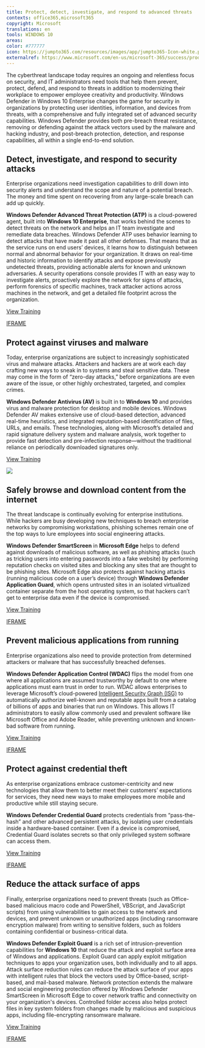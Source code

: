 ```yaml
---
title: Protect, detect, investigate, and respond to advanced threats
contexts: office365,microsoft365
copyright: Microsoft
translations: en
tools: WINDOWS 10
areas: 
color: #777777
icon: https://jumpto365.com/resources/images/app/jumpto365-Icon-white.png
externalref: https://www.microsoft.com/en-us/microsoft-365/success/productivitylibrary/protect-detect-investigate-and-respond-to-advanced-threats
---
```

The cyberthreat landscape today requires an ongoing and relentless focus on security, and IT administrators need tools that help them prevent, protect, defend, and respond to threats in addition to modernizing their workplace to empower employee creativity and productivity.
Windows Defender in Windows 10 Enterprise changes the game for security in organizations by protecting user identities, information, and devices from threats, with a comprehensive and fully integrated set of advanced security capabilities. Windows&#xA0;Defender provides both pre-breach threat resistance, removing or defending against the attack vectors used by the malware and hacking industry, and post-breach protection, detection, and response capabilities, all within a single end-to-end solution.


## Detect, investigate, and respond to security attacks

Enterprise organizations need investigation capabilities to drill down into security alerts and understand the scope and nature of a potential breach. The money and time spent on recovering from any large-scale breach can add up quickly.

**Windows Defender Advanced Threat Protection (ATP)** is a cloud-powered agent, built into **Windows 10 Enterprise**, that works behind the scenes to detect threats on the network and helps an IT team investigate and remediate data breaches. Windows Defender ATP uses behavior learning to detect attacks that have made it past all other defenses. That means that as the service runs on end users’ devices, it learns how to distinguish between normal and abnormal behavior for your organization. It draws on real-time and historic information to identify attacks and expose previously undetected threats, providing actionable alerts for known and unknown adversaries. A security operations console provides IT with an easy way to investigate alerts, proactively explore the network for signs of attacks, perform forensics of specific machines, track attacker actions across machines in the network, and get a detailed file footprint across the organization.

[View Training](https://docs.microsoft.com/windows/threat-protection/windows-defender-atp/windows-defender-advanced-threat-protection)

[IFRAME](https://www.microsoft.com/en-us/videoplayer/embed/RE1UMSt)

## Protect against viruses and malware

Today, enterprise organizations are subject to increasingly sophisticated virus and malware attacks. Attackers and hackers are at work each day crafting new ways to sneak in to systems and steal sensitive data. These may come in the form of “zero-day attacks,” before organizations are even aware of the issue, or other highly orchestrated, targeted, and complex crimes.

**Windows Defender Antivirus (AV)** is built in to **Windows 10** and provides virus and malware protection for desktop and mobile devices. Windows Defender AV makes extensive use of cloud-based detection, advanced real-time heuristics, and integrated reputation-based identification of files, URLs, and emails. These technologies, along with Microsoft’s detailed and rapid signature delivery system and malware analysis, work together to provide fast detection and pre-infection response—without the traditional reliance on periodically downloaded signatures only.

[View Training](https://docs.microsoft.com/windows/threat-protection/windows-defender-antivirus/windows-defender-antivirus-in-windows-10)

![](http://img-prod-cms-rt-microsoft-com.akamaized.net/cms/api/am/imageFileData/RE1MMNC?ver=b960)

## Safely browse and download content from the internet

The threat landscape is continually evolving for enterprise institutions. While hackers are busy developing new techniques to breach enterprise networks by compromising workstations, phishing schemes remain one of the top ways to lure employees into social engineering attacks.

**Windows Defender SmartScreen** in **Microsoft Edge** helps to defend against downloads of malicious software, as well as phishing attacks (such as tricking users into entering passwords into a fake website) by performing reputation checks on visited sites and blocking any sites that are thought to be phishing sites. Microsoft Edge also protects against hacking attacks (running malicious code on a user’s device) through **Windows Defender Application Guard**, which opens untrusted sites in an isolated virtualized container separate from the host operating system, so that hackers can’t get to enterprise data even if the device is compromised.

[View Training](https://docs.microsoft.com/windows/threat-protection/windows-defender-application-guard/wd-app-guard-overview)

[IFRAME](https://www.microsoft.com/en-us/videoplayer/embed/RE1UzSj)

## Prevent malicious applications from running

Enterprise organizations also need to provide protection from determined attackers or malware that has successfully breached defenses.

**Windows Defender Application Control (WDAC)** flips the model from one where all applications are assumed trustworthy by default to one where applications must earn trust in order to run. WDAC allows enterprises to leverage Microsoft’s cloud-powered [Intelligent Security Graph (ISG)](https://t.co/UpWPG34Kwy) to automatically authorize well-known and reputable apps built from a catalog of billions of apps and binaries that run on Windows. This allows IT administrators to easily allow commonly used and prevalent software like Microsoft Office and Adobe Reader, while preventing unknown and known-bad software from running.

[View Training](https://blogs.technet.microsoft.com/mmpc/2017/10/23/introducing-windows-defender-application-control)

[IFRAME](https://www.microsoft.com/en-us/videoplayer/embed/RE1UCpZ)

## Protect against credential theft

As enterprise organizations embrace customer-centricity and new technologies that allow them to better meet their customers’ expectations for services, they need new ways to make employees more mobile and productive while still staying secure.

**Windows Defender Credential Guard** protects credentials from “pass-the-hash” and other advanced persistent attacks, by isolating user credentials inside a hardware-based container. Even if a device is compromised, Credential Guard isolates secrets so that only privileged system software can access them.

[View Training](https://docs.microsoft.com/windows/access-protection/credential-guard/credential-guard)

[IFRAME](https://www.microsoft.com/en-us/videoplayer/embed/RE1UPqL)

## Reduce the attack surface of apps

Finally, enterprise organizations need to prevent threats (such as Office-based malicious macro code and PowerShell, VBScript, and JavaScript scripts) from using vulnerabilities to gain access to the network and devices, and prevent unknown or unauthorized apps (including ransomware encryption malware) from writing to sensitive folders, such as folders containing confidential or business-critical data.

**Windows Defender Exploit Guard** is a rich set of intrusion-prevention capabilities for **Windows 10** that reduce the attack and exploit surface area of Windows and applications. Exploit Guard can apply exploit mitigation techniques to apps your organization uses, both individually and to all apps. Attack surface reduction rules can reduce the attack surface of your apps with intelligent rules that block the vectors used by Office-based, script-based, and mail-based malware. Network protection extends the malware and social engineering protection offered by Windows Defender SmartScreen in Microsoft Edge to cover network traffic and connectivity on your organization's devices. Controlled folder access also helps protect files in key system folders from changes made by malicious and suspicious apps, including file-encrypting ransomware malware.

[View Training](https://docs.microsoft.com/windows/threat-protection/windows-defender-exploit-guard/windows-defender-exploit-guard)

[IFRAME](https://www.microsoft.com/en-us/videoplayer/embed/RE1Xono)

